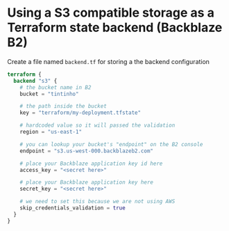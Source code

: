
# Using a S3 compatible storage as a Terraform state backend (Backblaze B2)

Create a file named `backend.tf` for storing a the backend configuration

```terraform
terraform {
  backend "s3" {
    # the bucket name in B2
    bucket = "tintinho"

    # the path inside the bucket
    key = "terraform/my-deployment.tfstate"

    # hardcoded value so it will passed the validation
    region = "us-east-1"

    # you can lookup your bucket's "endpoint" on the B2 console
    endpoint = "s3.us-west-000.backblazeb2.com" 

    # place your Backblaze application key id here
    access_key = "<secret here>" 

    # place your Backblaze application key here
    secret_key = "<secret here>" 

    # we need to set this because we are not using AWS
    skip_credentials_validation = true
  }
}
```